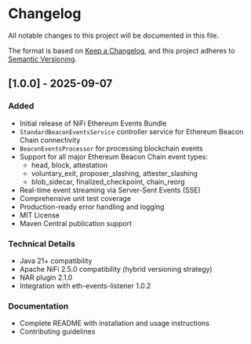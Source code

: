 # Changelog

All notable changes to this project will be documented in this file.

The format is based on [Keep a Changelog](https://keepachangelog.com/en/1.0.0/),
and this project adheres to [Semantic Versioning](https://semver.org/spec/v2.0.0.html).

## [1.0.0] - 2025-09-07

### Added
- Initial release of NiFi Ethereum Events Bundle
- `StandardBeaconEventsService` controller service for Ethereum Beacon Chain connectivity
- `BeaconEventsProcessor` for processing blockchain events
- Support for all major Ethereum Beacon Chain event types:
  - head, block, attestation
  - voluntary_exit, proposer_slashing, attester_slashing
  - blob_sidecar, finalized_checkpoint, chain_reorg
- Real-time event streaming via Server-Sent Events (SSE)
- Comprehensive unit test coverage
- Production-ready error handling and logging
- MIT License
- Maven Central publication support

### Technical Details
- Java 21+ compatibility
- Apache NiFi 2.5.0 compatibility (hybrid versioning strategy)
- NAR plugin 2.1.0
- Integration with eth-events-listener 1.0.2

### Documentation
- Complete README with installation and usage instructions
- Contributing guidelines
